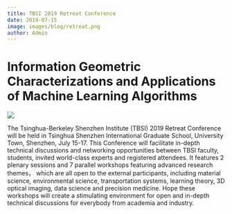 ```yaml
---
title: TBSI 2019 Retreat Conference
date: 2019-07-15
image: images/blog/retreat.png
author: Admin
---
```


# Information Geometric Characterizations and Applications of Machine Learning Algorithms

![](../../../images/blog/retreat.png)

The Tsinghua-Berkeley Shenzhen Institute (TBSI) 2019 Retreat Conference will be held in Tsinghua Shenzhen International Graduate School, University Town, Shenzhen, July 15-17.  This Conference will facilitate in-depth technical discussions and networking opportunities between TBSI faculty, students, invited world-class experts and registered attendees. 
It features 2 plenary sessions and 7 parallel workshops featuring advanced research themes， which are all open to the external participants, including material science, environmental science, transportation systems, learning theory, 3D optical imaging, data science and precision medicine. Hope these workshops will create a stimulating environment for open and in-depth technical discussions for everybody from academia and industry.
